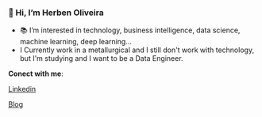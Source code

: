 ### 👋 Hi, I’m **Herben Oliveira**
- 📚 I’m interested in technology, business intelligence, data science, machine learning, deep learning...
- I Currently work in a metallurgical and I still don't work with technology, but I'm studying and I want to be a Data Engineer.

**Conect with me**: 

[Linkedin](https://www.linkedin.com/in/herbenoliveira)

[Blog](https://hrbdata.blogspot.com/)
